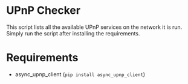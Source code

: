 # UPnP Checker

This script lists all the available UPnP services on the network it is run.
Simply run the script after installing the requirements.

# Requirements

- async_upnp_client (`pip install async_upnp_client`)
